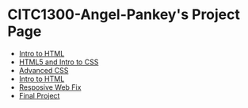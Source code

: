 # CITC1300-Angel-Pankey's Project Page

<ul>
    <li><a href="Intro_to_html/index.html" target="_blank">Intro to HTML</a></li>
    <li><a href="HTML5_intro_to_css/index.html" target="_blank">HTML5 and Intro to CSS</a></li>
    <li><a href="adv_css/index.html" target="_blank">Advanced CSS</a></li>
    <li><a href="Intro_to_html/index.html" target="_blank">Intro to HTML</a></li>
    <li><a href="Responsive_Web/index.html" target="_blank">Resposive Web Fix</a></li>
    <li><a href="Final_Project/index.html" target="_blank">Final Project</a></li>
</ul>    